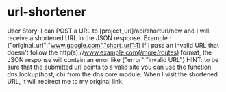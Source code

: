 # url-shortener

User Story:
I can POST a URL to [project_url]/api/shorturl/new and I will receive a shortened URL in the JSON response.
Example : {"original_url":"www.google.com","short_url":1}
If I pass an invalid URL that doesn't follow the http(s)://www.example.com(/more/routes) format, the JSON response will contain an error like {"error":"invalid URL"}
HINT: to be sure that the submitted url points to a valid site you can use the function dns.lookup(host, cb) from the dns core module.
When I visit the shortened URL, it will redirect me to my original link.
